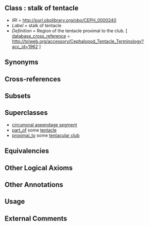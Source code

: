 
## Class : stalk of tentacle

 * *IRI* = http://purl.obolibrary.org/obo/CEPH_0000240
 * *Label* = stalk of tentacle
 * *Definition* = Region of the tentacle proximal to the club. [ [database_cross_reference](../../ef/oboInOwl#hasDbXref.md) = http://tolweb.org/accessory/Cephalopod_Tentacle_Terminology?acc_id=1962 ]

## Synonyms


## Cross-references


## Subsets


## Superclasses

 * [circumoral appendage segment](../../CEPH/07/CEPH_0000307.md)
 * [part_of](../../BFO/50/BFO_0000050.md) some [tentacle](../../CEPH/56/CEPH_0000256.md)
 * [proximal_to](../../ceph#proximal/to/ceph#proximal_to.md) some [tentacular club](../../CEPH/91/CEPH_0000291.md)

## Equivalencies


## Other Logical Axioms


## Other Annotations


## Usage


## External Comments


